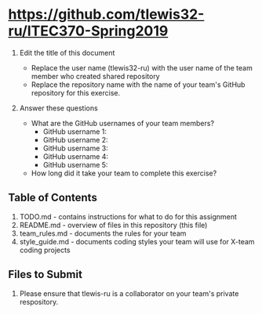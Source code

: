 # https://github.com/tlewis32-ru/ITEC370-Spring2019

1. Edit the title of this document
   * Replace the user name (tlewis32-ru) with the user name of the team member who created shared repository
   * Replace the repository name with the name of your team's GitHub repository for this exercise.

2. Answer these questions
   * What are the GitHub usernames of your team members?
       * GitHub username 1:
       * GitHub username 2:
       * GitHub username 3:
       * GitHub username 4:
       * GitHub username 5:
   * How long did it take your team to complete this exercise? 

## Table of Contents
1. TODO.md - contains instructions for what to do for this assignment
2. README.md - overview of files in this repository (this file)
3. team_rules.md - documents the rules for your team
4. style_guide.md - documents coding styles your team will use for X-team coding projects

## Files to Submit
1. Please ensure that tlewis-ru is a collaborator on your team's private respository.
